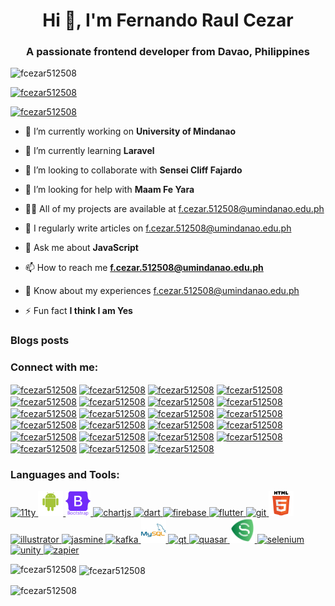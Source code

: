 <h1 align="center">Hi 👋, I'm Fernando Raul Cezar</h1>
<h3 align="center">A passionate frontend developer from Davao, Philippines</h3>

<p align="left"> <img src="https://komarev.com/ghpvc/?username=fcezar512508&label=Profile%20views&color=0e75b6&style=flat" alt="fcezar512508" /> </p>

<p align="left"> <a href="https://github.com/ryo-ma/github-profile-trophy"><img src="https://github-profile-trophy.vercel.app/?username=fcezar512508" alt="fcezar512508" /></a> </p>

<p align="left"> <a href="https://twitter.com/fcezar512508" target="blank"><img src="https://img.shields.io/twitter/follow/fcezar512508?logo=twitter&style=for-the-badge" alt="fcezar512508" /></a> </p>

- 🔭 I’m currently working on **University of Mindanao**

- 🌱 I’m currently learning **Laravel**

- 👯 I’m looking to collaborate with **Sensei Cliff Fajardo**

- 🤝 I’m looking for help with **Maam Fe Yara**

- 👨‍💻 All of my projects are available at [f.cezar.512508@umindanao.edu.ph](f.cezar.512508@umindanao.edu.ph)

- 📝 I regularly write articles on [f.cezar.512508@umindanao.edu.ph](f.cezar.512508@umindanao.edu.ph)

- 💬 Ask me about **JavaScript**

- 📫 How to reach me **f.cezar.512508@umindanao.edu.ph**

- 📄 Know about my experiences [f.cezar.512508@umindanao.edu.ph](f.cezar.512508@umindanao.edu.ph)

- ⚡ Fun fact **I think I am Yes**

### Blogs posts
<!-- BLOG-POST-LIST:START -->
<!-- BLOG-POST-LIST:END -->

<h3 align="left">Connect with me:</h3>
<p align="left">
<a href="https://codepen.io/fcezar512508" target="blank"><img align="center" src="https://raw.githubusercontent.com/rahuldkjain/github-profile-readme-generator/master/src/images/icons/Social/codepen.svg" alt="fcezar512508" height="30" width="40" /></a>
<a href="https://dev.to/fcezar512508" target="blank"><img align="center" src="https://raw.githubusercontent.com/rahuldkjain/github-profile-readme-generator/master/src/images/icons/Social/devto.svg" alt="fcezar512508" height="30" width="40" /></a>
<a href="https://twitter.com/fcezar512508" target="blank"><img align="center" src="https://raw.githubusercontent.com/rahuldkjain/github-profile-readme-generator/master/src/images/icons/Social/twitter.svg" alt="fcezar512508" height="30" width="40" /></a>
<a href="https://linkedin.com/in/fcezar512508" target="blank"><img align="center" src="https://raw.githubusercontent.com/rahuldkjain/github-profile-readme-generator/master/src/images/icons/Social/linked-in-alt.svg" alt="fcezar512508" height="30" width="40" /></a>
<a href="https://stackoverflow.com/users/fcezar512508" target="blank"><img align="center" src="https://raw.githubusercontent.com/rahuldkjain/github-profile-readme-generator/master/src/images/icons/Social/stack-overflow.svg" alt="fcezar512508" height="30" width="40" /></a>
<a href="https://codesandbox.com/fcezar512508" target="blank"><img align="center" src="https://raw.githubusercontent.com/rahuldkjain/github-profile-readme-generator/master/src/images/icons/Social/codesandbox.svg" alt="fcezar512508" height="30" width="40" /></a>
<a href="https://kaggle.com/fcezar512508" target="blank"><img align="center" src="https://raw.githubusercontent.com/rahuldkjain/github-profile-readme-generator/master/src/images/icons/Social/kaggle.svg" alt="fcezar512508" height="30" width="40" /></a>
<a href="https://fb.com/fcezar512508" target="blank"><img align="center" src="https://raw.githubusercontent.com/rahuldkjain/github-profile-readme-generator/master/src/images/icons/Social/facebook.svg" alt="fcezar512508" height="30" width="40" /></a>
<a href="https://instagram.com/fcezar512508" target="blank"><img align="center" src="https://raw.githubusercontent.com/rahuldkjain/github-profile-readme-generator/master/src/images/icons/Social/instagram.svg" alt="fcezar512508" height="30" width="40" /></a>
<a href="https://dribbble.com/fcezar512508" target="blank"><img align="center" src="https://raw.githubusercontent.com/rahuldkjain/github-profile-readme-generator/master/src/images/icons/Social/dribbble.svg" alt="fcezar512508" height="30" width="40" /></a>
<a href="https://www.behance.net/fcezar512508" target="blank"><img align="center" src="https://raw.githubusercontent.com/rahuldkjain/github-profile-readme-generator/master/src/images/icons/Social/behance.svg" alt="fcezar512508" height="30" width="40" /></a>
<a href="https://hashnode.com/fcezar512508" target="blank"><img align="center" src="https://raw.githubusercontent.com/rahuldkjain/github-profile-readme-generator/master/src/images/icons/Social/hashnode.svg" alt="fcezar512508" height="30" width="40" /></a>
<a href="https://medium.com/fcezar512508" target="blank"><img align="center" src="https://raw.githubusercontent.com/rahuldkjain/github-profile-readme-generator/master/src/images/icons/Social/medium.svg" alt="fcezar512508" height="30" width="40" /></a>
<a href="https://www.youtube.com/c/fcezar512508" target="blank"><img align="center" src="https://raw.githubusercontent.com/rahuldkjain/github-profile-readme-generator/master/src/images/icons/Social/youtube.svg" alt="fcezar512508" height="30" width="40" /></a>
<a href="https://www.codechef.com/users/fcezar512508" target="blank"><img align="center" src="https://cdn.jsdelivr.net/npm/simple-icons@3.1.0/icons/codechef.svg" alt="fcezar512508" height="30" width="40" /></a>
<a href="https://www.hackerrank.com/fcezar512508" target="blank"><img align="center" src="https://raw.githubusercontent.com/rahuldkjain/github-profile-readme-generator/master/src/images/icons/Social/hackerrank.svg" alt="fcezar512508" height="30" width="40" /></a>
<a href="https://codeforces.com/profile/fcezar512508" target="blank"><img align="center" src="https://raw.githubusercontent.com/rahuldkjain/github-profile-readme-generator/master/src/images/icons/Social/codeforces.svg" alt="fcezar512508" height="30" width="40" /></a>
<a href="https://www.leetcode.com/fcezar512508" target="blank"><img align="center" src="https://raw.githubusercontent.com/rahuldkjain/github-profile-readme-generator/master/src/images/icons/Social/leet-code.svg" alt="fcezar512508" height="30" width="40" /></a>
<a href="https://www.hackerearth.com/fcezar512508" target="blank"><img align="center" src="https://raw.githubusercontent.com/rahuldkjain/github-profile-readme-generator/master/src/images/icons/Social/hackerearth.svg" alt="fcezar512508" height="30" width="40" /></a>
<a href="https://auth.geeksforgeeks.org/user/fcezar512508" target="blank"><img align="center" src="https://raw.githubusercontent.com/rahuldkjain/github-profile-readme-generator/master/src/images/icons/Social/geeks-for-geeks.svg" alt="fcezar512508" height="30" width="40" /></a>
<a href="https://www.topcoder.com/members/fcezar512508" target="blank"><img align="center" src="https://raw.githubusercontent.com/rahuldkjain/github-profile-readme-generator/master/src/images/icons/Social/topcoder.svg" alt="fcezar512508" height="30" width="40" /></a>
<a href="https://discord.gg/fcezar512508" target="blank"><img align="center" src="https://raw.githubusercontent.com/rahuldkjain/github-profile-readme-generator/master/src/images/icons/Social/discord.svg" alt="fcezar512508" height="30" width="40" /></a>
<a href="/fcezar512508" target="blank"><img align="center" src="https://raw.githubusercontent.com/rahuldkjain/github-profile-readme-generator/master/src/images/icons/Social/rss.svg" alt="fcezar512508" height="30" width="40" /></a>
</p>

<h3 align="left">Languages and Tools:</h3>
<p align="left"> <a href="https://www.11ty.dev/" target="_blank" rel="noreferrer"> <img src="https://gist.githubusercontent.com/vivek32ta/c7f7bf583c1fb1c58d89301ea40f37fd/raw/f4c85cce5790758286b8f155ef9a177710b995df/11ty.svg" alt="11ty" width="40" height="40"/> </a> <a href="https://developer.android.com" target="_blank" rel="noreferrer"> <img src="https://raw.githubusercontent.com/devicons/devicon/master/icons/android/android-original-wordmark.svg" alt="android" width="40" height="40"/> </a> <a href="https://getbootstrap.com" target="_blank" rel="noreferrer"> <img src="https://raw.githubusercontent.com/devicons/devicon/master/icons/bootstrap/bootstrap-plain-wordmark.svg" alt="bootstrap" width="40" height="40"/> </a> <a href="https://www.chartjs.org" target="_blank" rel="noreferrer"> <img src="https://www.chartjs.org/media/logo-title.svg" alt="chartjs" width="40" height="40"/> </a> <a href="https://dart.dev" target="_blank" rel="noreferrer"> <img src="https://www.vectorlogo.zone/logos/dartlang/dartlang-icon.svg" alt="dart" width="40" height="40"/> </a> <a href="https://firebase.google.com/" target="_blank" rel="noreferrer"> <img src="https://www.vectorlogo.zone/logos/firebase/firebase-icon.svg" alt="firebase" width="40" height="40"/> </a> <a href="https://flutter.dev" target="_blank" rel="noreferrer"> <img src="https://www.vectorlogo.zone/logos/flutterio/flutterio-icon.svg" alt="flutter" width="40" height="40"/> </a> <a href="https://git-scm.com/" target="_blank" rel="noreferrer"> <img src="https://www.vectorlogo.zone/logos/git-scm/git-scm-icon.svg" alt="git" width="40" height="40"/> </a> <a href="https://www.w3.org/html/" target="_blank" rel="noreferrer"> <img src="https://raw.githubusercontent.com/devicons/devicon/master/icons/html5/html5-original-wordmark.svg" alt="html5" width="40" height="40"/> </a> <a href="https://www.adobe.com/in/products/illustrator.html" target="_blank" rel="noreferrer"> <img src="https://www.vectorlogo.zone/logos/adobe_illustrator/adobe_illustrator-icon.svg" alt="illustrator" width="40" height="40"/> </a> <a href="https://jasmine.github.io/" target="_blank" rel="noreferrer"> <img src="https://www.vectorlogo.zone/logos/jasmine/jasmine-icon.svg" alt="jasmine" width="40" height="40"/> </a> <a href="https://kafka.apache.org/" target="_blank" rel="noreferrer"> <img src="https://www.vectorlogo.zone/logos/apache_kafka/apache_kafka-icon.svg" alt="kafka" width="40" height="40"/> </a> <a href="https://www.mysql.com/" target="_blank" rel="noreferrer"> <img src="https://raw.githubusercontent.com/devicons/devicon/master/icons/mysql/mysql-original-wordmark.svg" alt="mysql" width="40" height="40"/> </a> <a href="https://www.qt.io/" target="_blank" rel="noreferrer"> <img src="https://upload.wikimedia.org/wikipedia/commons/0/0b/Qt_logo_2016.svg" alt="qt" width="40" height="40"/> </a> <a href="https://quasar.dev/" target="_blank" rel="noreferrer"> <img src="https://cdn.quasar.dev/logo/svg/quasar-logo.svg" alt="quasar" width="40" height="40"/> </a> <a href="https://scully.io/" target="_blank" rel="noreferrer"> <img src="https://raw.githubusercontent.com/scullyio/scully/main/assets/logos/SVG/scullyio-icon.svg" alt="scully" width="40" height="40"/> </a> <a href="https://www.selenium.dev" target="_blank" rel="noreferrer"> <img src="https://raw.githubusercontent.com/detain/svg-logos/780f25886640cef088af994181646db2f6b1a3f8/svg/selenium-logo.svg" alt="selenium" width="40" height="40"/> </a> <a href="https://unity.com/" target="_blank" rel="noreferrer"> <img src="https://www.vectorlogo.zone/logos/unity3d/unity3d-icon.svg" alt="unity" width="40" height="40"/> </a> <a href="https://zapier.com" target="_blank" rel="noreferrer"> <img src="https://www.vectorlogo.zone/logos/zapier/zapier-icon.svg" alt="zapier" width="40" height="40"/> </a> </p>

<p><img align="left" src="https://github-readme-stats.vercel.app/api/top-langs?username=fcezar512508&show_icons=true&locale=en&layout=compact" alt="fcezar512508" /></p>

<p>&nbsp;<img align="center" src="https://github-readme-stats.vercel.app/api?username=fcezar512508&show_icons=true&locale=en" alt="fcezar512508" /></p>

<p><img align="center" src="https://github-readme-streak-stats.herokuapp.com/?user=fcezar512508&" alt="fcezar512508" /></p>
